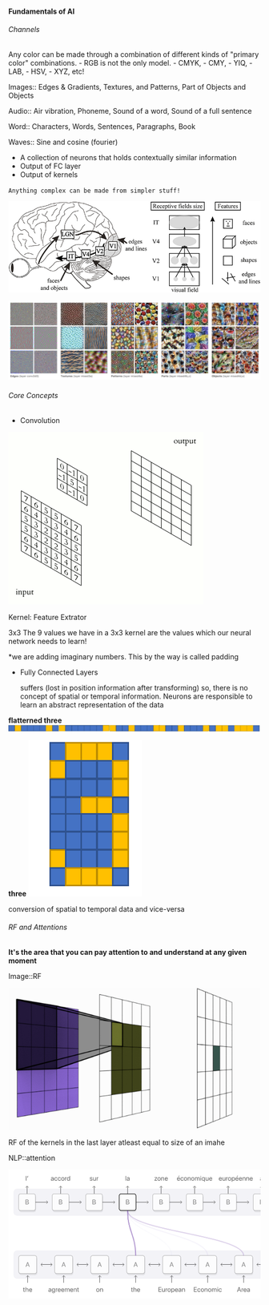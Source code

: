 #### Fundamentals of AI
###### Channels
Any color can be made through a combination of different kinds of "primary color" combinations. 
    - RGB is not the only model.
    - CMYK, 
    - CMY, 
    - YIQ, 
    - LAB, 
    - HSV, 
    - XYZ, etc!

Images:: Edges & Gradients, Textures, and Patterns, Part of Objects and Objects

Audio::  Air vibration, Phoneme, Sound of a word, Sound of a full sentence

Word::   Characters, Words, Sentences, Paragraphs, Book

Waves::  Sine and cosine (fourier)


- A collection of neurons that holds contextually similar information
- Output of FC layer
- Output of kernels


`Anything complex can be made from simpler stuff!`

![cortex](./assets/channel-combination-in-cortex.png)
<!-- <img src="./assets/channel-combination-in-cortex.png"  width="1000" height="600"> -->

![cnn-block-views](./assets/query-cnn-block.png)
<!-- <img src="./assets/query-cnn-block.png"  width="1000" height="600"> -->



###### Core Concepts
- Convolution

![conv-operations](./assets/kernel-operations.gif)
<!-- <img src="./assets/kernel-operations.gif"  width="1000" height="600"> -->

Kernel: Feature Extrator

3x3 The 9 values we have in a 3x3 kernel are the values which our neural network needs to learn! 

*we are adding imaginary numbers. This by the way is called padding


- Fully Connected Layers

  suffers (lost in position information after transforming) so, there is no concept of spatial or temporal information. Neurons are responsible to learn an abstract representation of the data
  
**flatterned three**
![unroll-three](./assets/three_flattenned.png)

**three**
![unroll-three](./assets/three-number.png)

conversion of spatial to temporal data and vice-versa

###### RF and Attentions

**It's the area that you can pay attention to and understand at any given moment**

Image::RF

![RF](./assets/RF.gif)

RF of the kernels in the last layer atleast equal to size of an imahe

NLP::attention

![Attention](./assets/attention.png)
